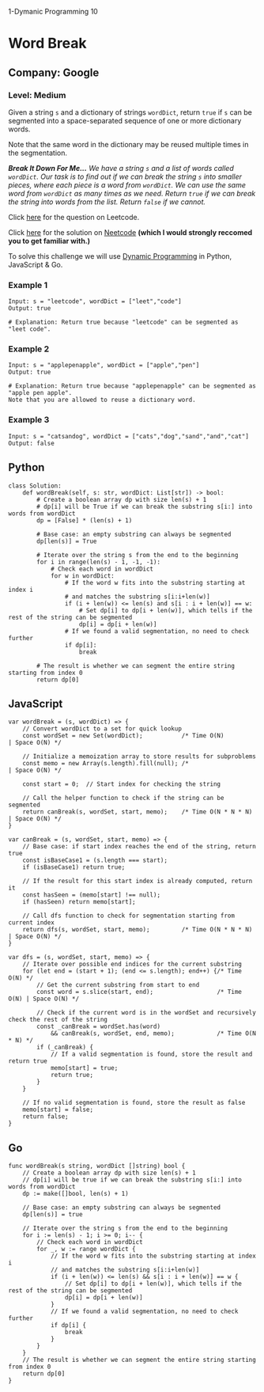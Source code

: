 1-Dymanic Programming 10
# Word Break
## Company: Google
### Level: Medium 

Given a string `s` and a dictionary of strings `wordDict`, return `true` if `s` can be segmented into a space-separated sequence of one or more dictionary words.

Note that the same word in the dictionary may be reused multiple times in the segmentation.

***Break It Down For Me...***
*We have a string `s` and a list of words called `wordDict`.*
*Our task is to find out if we can break the string `s` into smaller pieces, where each piece is a word from `wordDict`.*
*We can use the same word from `wordDict` as many times as we need.*
*Return `true` if we can break the string into words from the list.*
*Return `false` if we cannot.*

Click [here](https://leetcode.com/problems/word-break/description/) for the question on Leetcode.

Click [here](https://www.youtube.com/watch?v=Sx9NNgInc3A) for the solution on [Neetcode](https://neetcode.io/) **(which I would strongly reccomed you to get familiar with.)**

To solve this challenge we will use [Dynamic Programming](https://www.geeksforgeeks.org/dynamic-programming/) in Python, JavaScript & Go.

### Example 1
```
Input: s = "leetcode", wordDict = ["leet","code"]
Output: true

# Explanation: Return true because "leetcode" can be segmented as "leet code".
```

### Example 2
```
Input: s = "applepenapple", wordDict = ["apple","pen"]
Output: true

# Explanation: Return true because "applepenapple" can be segmented as "apple pen apple".
Note that you are allowed to reuse a dictionary word.
```

### Example 3
```
Input: s = "catsandog", wordDict = ["cats","dog","sand","and","cat"]
Output: false
```

## Python
```
class Solution:
    def wordBreak(self, s: str, wordDict: List[str]) -> bool:
        # Create a boolean array dp with size len(s) + 1
        # dp[i] will be True if we can break the substring s[i:] into words from wordDict
        dp = [False] * (len(s) + 1)
        
        # Base case: an empty substring can always be segmented
        dp[len(s)] = True

        # Iterate over the string s from the end to the beginning
        for i in range(len(s) - 1, -1, -1):
            # Check each word in wordDict
            for w in wordDict:
                # If the word w fits into the substring starting at index i
                # and matches the substring s[i:i+len(w)]
                if (i + len(w)) <= len(s) and s[i : i + len(w)] == w:
                    # Set dp[i] to dp[i + len(w)], which tells if the rest of the string can be segmented
                    dp[i] = dp[i + len(w)]
                # If we found a valid segmentation, no need to check further
                if dp[i]:
                    break

        # The result is whether we can segment the entire string starting from index 0
        return dp[0]
```

## JavaScript
```
var wordBreak = (s, wordDict) => {
    // Convert wordDict to a set for quick lookup
    const wordSet = new Set(wordDict);           /* Time O(N)         | Space O(N) */
    
    // Initialize a memoization array to store results for subproblems
    const memo = new Array(s.length).fill(null); /*                   | Space O(N) */
    
    const start = 0;  // Start index for checking the string

    // Call the helper function to check if the string can be segmented
    return canBreak(s, wordSet, start, memo);    /* Time O(N * N * N) | Space O(N) */
}

var canBreak = (s, wordSet, start, memo) => {
    // Base case: if start index reaches the end of the string, return true
    const isBaseCase1 = (s.length === start);
    if (isBaseCase1) return true;

    // If the result for this start index is already computed, return it
    const hasSeen = (memo[start] !== null);
    if (hasSeen) return memo[start];

    // Call dfs function to check for segmentation starting from current index
    return dfs(s, wordSet, start, memo);         /* Time O(N * N * N) | Space O(N) */
}

var dfs = (s, wordSet, start, memo) => {
    // Iterate over possible end indices for the current substring
    for (let end = (start + 1); (end <= s.length); end++) {/* Time O(N) */
        // Get the current substring from start to end
        const word = s.slice(start, end);                  /* Time O(N) | Space O(N) */

        // Check if the current word is in the wordSet and recursively check the rest of the string
        const _canBreak = wordSet.has(word)
            && canBreak(s, wordSet, end, memo);            /* Time O(N * N) */
        if (_canBreak) {
            // If a valid segmentation is found, store the result and return true
            memo[start] = true;
            return true;
        }
    }

    // If no valid segmentation is found, store the result as false
    memo[start] = false;
    return false;
}
```

## Go
```
func wordBreak(s string, wordDict []string) bool {
    // Create a boolean array dp with size len(s) + 1
    // dp[i] will be true if we can break the substring s[i:] into words from wordDict
    dp := make([]bool, len(s) + 1)
    
    // Base case: an empty substring can always be segmented
    dp[len(s)] = true
    
    // Iterate over the string s from the end to the beginning
    for i := len(s) - 1; i >= 0; i-- {
        // Check each word in wordDict
        for _, w := range wordDict {
            // If the word w fits into the substring starting at index i
            // and matches the substring s[i:i+len(w)]
            if (i + len(w)) <= len(s) && s[i : i + len(w)] == w {
                // Set dp[i] to dp[i + len(w)], which tells if the rest of the string can be segmented
                dp[i] = dp[i + len(w)]
            }
            // If we found a valid segmentation, no need to check further
            if dp[i] {
                break
            }
        }
    }
    // The result is whether we can segment the entire string starting from index 0
    return dp[0]
}
```